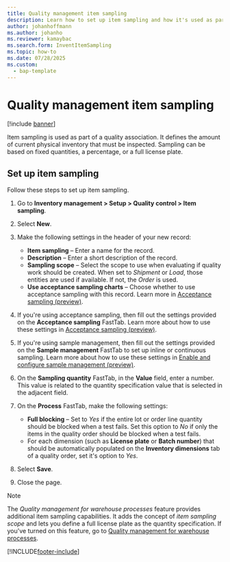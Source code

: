 ```yaml
---
title: Quality management item sampling
description: Learn how to set up item sampling and how it's used as part of a quality association, including an outline and step-by-step process for setting up item sampling.
author: johanhoffmann
ms.author: johanho
ms.reviewer: kamaybac
ms.search.form: InventItemSampling
ms.topic: how-to
ms.date: 07/28/2025
ms.custom: 
  - bap-template
---
```


# Quality management item sampling

[!include [banner](../includes/banner.md)]

Item sampling is used as part of a quality association. It defines the amount of current physical inventory that must be inspected. Sampling can be based on fixed quantities, a percentage, or a full license plate.

## Set up item sampling

Follow these steps to set up item sampling.

1. Go to **Inventory management \> Setup \> Quality control \> Item sampling**.
1. Select **New**.
1. Make the following settings in the header of your new record:
    - **Item sampling** – Enter a name for the record.
    - **Description** – Enter a short description of the record.
    - **Sampling scope** – Select the scope to use when evaluating if quality work should be created. When set to *Shipment* or *Load*, those entities are used if available. If not, the *Order* is used.
    - **Use acceptance sampling charts** – Choose whether to use acceptance sampling with this record. Learn more in [Acceptance sampling (preview)](quality-acceptance-sampling.md).

1. If you're using acceptance sampling, then fill out the settings provided on the **Acceptance sampling** FastTab. Learn more about how to use these settings in [Acceptance sampling (preview)](quality-acceptance-sampling.md).
1. If you're using sample management, then fill out the settings provided on the **Sample management** FastTab to set up inline or continuous sampling. Learn more about how to use these settings in [Enable and configure sample management (preview)](quality-sample-management-admin.md).
1. On the **Sampling quantity** FastTab, in the **Value** field, enter a number. This value is related to the quantity specification value that is selected in the adjacent field.
1. On the **Process** FastTab, make the following settings:
    - **Full blocking** – Set to *Yes* if the entire lot or order line quantity should be blocked when a test fails. Set this option to *No* if only the items in the quality order should be blocked when a test fails.
    - For each dimension (such as **License plate** or **Batch number**) that should be automatically populated on the **Inventory dimensions** tab of a quality order, set it's option to *Yes*.
1. Select **Save**.
1. Close the page.

> [!NOTE]
> The *Quality management for warehouse processes* feature provides additional item sampling capabilities. It adds the concept of *item sampling scope* and lets you define a full license plate as the quantity specification. If you've turned on this feature, go to [Quality management for warehouse processes](quality-management-for-warehouses-processes.md).

[!INCLUDE[footer-include](../../includes/footer-banner.md)]
